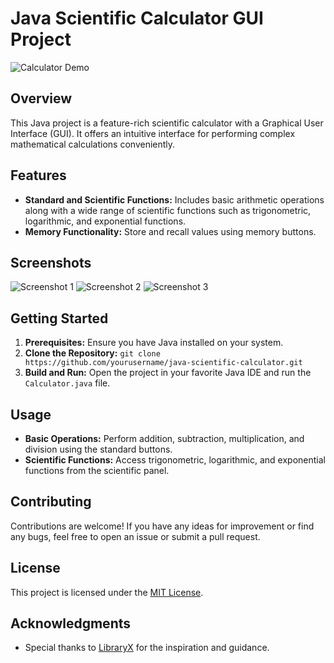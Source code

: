 # Java Scientific Calculator GUI Project

![Calculator Demo](demo.png)

## Overview
This Java project is a feature-rich scientific calculator with a Graphical User Interface (GUI). It offers an intuitive interface for performing complex mathematical calculations conveniently.

## Features
- **Standard and Scientific Functions:** Includes basic arithmetic operations along with a wide range of scientific functions such as trigonometric, logarithmic, and exponential functions.
- **Memory Functionality:** Store and recall values using memory buttons.

## Screenshots
![Screenshot 1](screenshots/screenshot1.png)
![Screenshot 2](screenshots/screenshot2.png)
![Screenshot 3](screenshots/screenshot3.png)

## Getting Started
1. **Prerequisites:** Ensure you have Java installed on your system.
2. **Clone the Repository:** `git clone https://github.com/yourusername/java-scientific-calculator.git`
3. **Build and Run:** Open the project in your favorite Java IDE and run the `Calculator.java` file.

## Usage
- **Basic Operations:** Perform addition, subtraction, multiplication, and division using the standard buttons.
- **Scientific Functions:** Access trigonometric, logarithmic, and exponential functions from the scientific panel.

## Contributing
Contributions are welcome! If you have any ideas for improvement or find any bugs, feel free to open an issue or submit a pull request.

## License
This project is licensed under the [MIT License](LICENSE).

## Acknowledgments
- Special thanks to [LibraryX](https://github.com/libraryx) for the inspiration and guidance.

